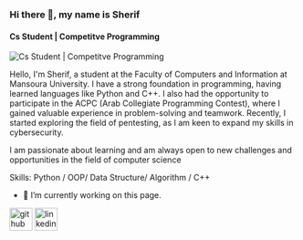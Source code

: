 ### Hi there 👋, my name is Sherif
#### Cs Student | Competitve Programming
![Cs Student | Competitve Programming](https://arturssmirnovs.github.io/github-profile-readme-generator/images/banner.png)

Hello, I'm Sherif, a student at the Faculty of Computers and Information at Mansoura University. I have a strong foundation in programming, having learned languages like Python and C++. I also had the opportunity to participate in the ACPC (Arab Collegiate Programming Contest), where I gained valuable experience in problem-solving and teamwork. Recently, I started exploring the field of pentesting, as I am keen to expand my skills in cybersecurity.

I am passionate about learning and am always open to new challenges and opportunities in the field of computer science

Skills: Python / OOP/ Data Structure/ Algorithm / C++

- 🔭 I’m currently working on this page. 


[<img src='https://cdn.jsdelivr.net/npm/simple-icons@3.0.1/icons/github.svg' alt='github' height='40'>](https://github.com/Sheriif)  [<img src='https://cdn.jsdelivr.net/npm/simple-icons@3.0.1/icons/linkedin.svg' alt='linkedin' height='40'>](https://www.linkedin.com/in/sherif10/)  











